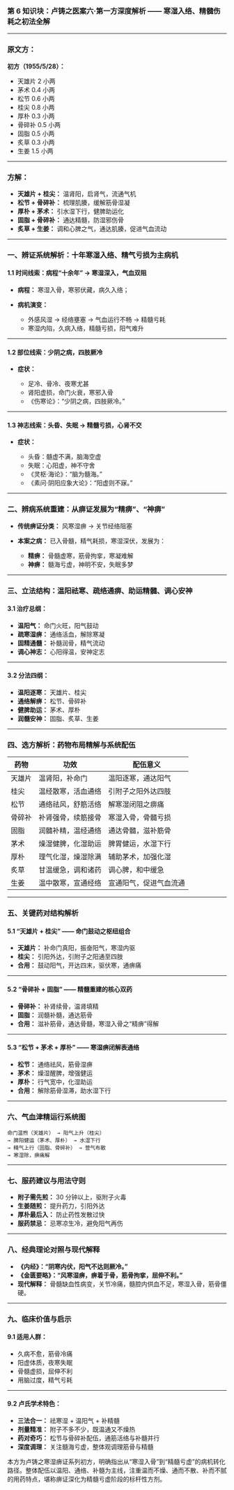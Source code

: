 ### 第 6 知识块：卢铸之医案六·第一方深度解析 —— 寒湿入络、精髓伤耗之初法全解

---

### **原文方：**

**初方（1955/5/28）：**

- 天雄片 2 小两
- 茅术 0.4 小两
- 松节 0.6 小两
- 桂尖 0.8 小两
- 厚朴 0.3 小两
- 骨碎补 0.5 小两
- 固脂 0.5 小两
- 炙草 0.3 小两
- 生姜 1.5 小两

---

### **方解：**

- **天雄片 + 桂尖：** 温肾阳，启肾气，流通气机
- **松节 + 骨碎补：** 梳理肌腠，缓解筋骨湿凝
- **厚朴 + 茅术：** 引水湿下行，健脾助运化
- **固脂 + 骨碎补：** 通达精髓，防湿邪伤骨
- **炙草 + 生姜：** 调和心脾之气，通达肌腠，促进气血流动

---

### **一、辨证系统解析：十年寒湿入络、精气亏损为主病机**

#### **1.1 时间线索：病程“十余年” → 寒湿深入，气血双阻**

- **病程：** 寒湿入骨，寒邪伏藏，病久入络；
- **病机演变：**

  - 外感风湿 → 经络壅塞 → 气血运行不畅 → 精髓亏耗
  - 寒湿内陷，久病入络，精髓亏损，阳气难升

---

#### **1.2 部位线索：少阴之病，四肢厥冷**

- **症状：**

  - 足冷、骨冷、夜寒尤甚
  - 肾阳虚损，命门火衰，寒邪入骨
  - 《伤寒论》：“少阴之病，四肢厥冷。”

---

#### **1.3 神志线索：头昏、失眠 → 精髓亏损，心肾不交**

- **症状：**

  - 头昏：髓虚不满，脑海空虚
  - 失眠：心阳虚，神不守舍
  - 《灵枢·海论》：“脑为髓海。”
  - 《素问·阴阳应象大论》：“阳虚则不寐。”

---

### **二、辨病系统重建：从痹证发展为“精痹”、“神痹”**

- **传统痹证分类：** 风寒湿痹 → 关节经络阻塞
- **本案之病：** 已入骨髓，精气耗损，寒湿深伏，发展为：

  - **精痹：** 骨髓虚寒，筋骨拘挛，寒凝难解
  - **神痹：** 髓海亏虚，神明不安，失眠多梦

---

### **三、立法结构：温阳祛寒、疏络通痹、助运精髓、调心安神**

#### **3.1 治疗总纲：**

- **温阳气：** 命门火旺，阳气鼓动
- **疏寒湿痹：** 通络活血，解除寒凝
- **固精通髓：** 补髓润骨，精气流动
- **调心神志：** 心阳得温，安神定志

---

#### **3.2 分法四纲：**

- **温阳逐寒：** 天雄片、桂尖
- **通络解痹：** 松节、骨碎补
- **健脾助运：** 茅术、厚朴
- **润髓安神：** 固脂、炙草、生姜

---

### **四、选方解析：药物布局精解与系统配伍**

| 药物   | 功效               | 配伍意义               |
| ------ | ------------------ | ---------------------- |
| 天雄片 | 温肾阳，补命门     | 温阳逐寒，通达阳气     |
| 桂尖   | 温经散寒，活血通络 | 引附子之阳外达四肢     |
| 松节   | 通络祛风，舒筋活络 | 解寒湿闭阻之痹痛       |
| 骨碎补 | 补肾强骨，续筋接骨 | 寒湿入骨，骨髓亏损     |
| 固脂   | 润髓补精，温经通络 | 通达骨髓，滋补筋骨     |
| 茅术   | 燥湿健脾，化湿助运 | 脾胃健运，水湿下行     |
| 厚朴   | 理气化湿，燥湿除满 | 辅助茅术，加强化湿     |
| 炙草   | 甘温缓急，调和诸药 | 调心脾，和中缓急       |
| 生姜   | 温中散寒，宣通经络 | 宣通阳气，促进气血流通 |

---

### **五、关键药对结构解析**

#### **5.1 “天雄片 + 桂尖” —— 命门鼓动之枢纽组合**

- **天雄片：** 补命门真阳，振奋阳气，寒湿内驱
- **桂尖：** 引阳外达，引附子之阳通至四肢
- **合用：** 鼓动阳气，开达四末，驱伏寒，通痹痛

---

#### **5.2 “骨碎补 + 固脂” —— 精髓重建的核心双药**

- **骨碎补：** 补肾续骨，温肾填精
- **固脂：** 润髓补髓，通达筋骨
- **合用：** 滋补筋骨，通达骨髓，寒湿入骨之“精痹”得解

---

#### **5.3 “松节 + 茅术 + 厚朴” —— 寒湿痹闭解表通络**

- **松节：** 通络祛风，筋骨湿痹
- **茅术：** 燥湿醒脾，增强健运
- **厚朴：** 行气宽中，化湿助运
- **合用：** 解除筋骨湿滞，助水湿下行

---

### **六、气血津精运行系统图**

```
命门温煦（天雄片） → 阳气上升（桂尖）
→ 脾阳健运（茅术、厚朴） → 水湿下行
→ 精气上行（固脂、骨碎补） → 营气布散
→ 寒湿除，痹痛解
```

---

### **七、服药建议与用法守则**

- **附子需先煎：** 30 分钟以上，驱附子火毒
- **生姜随煎：** 提升药力，引阳外达
- **厚朴最后入：** 防止药性发散过快
- **服药禁忌：** 忌寒凉生冷，避免阳气再伤

---

### **八、经典理论对照与现代解释**

- **《内经》：“阴寒内伏，阳气不达则厥冷。”**
- **《金匮要略》：“风寒湿痹，痹着于骨，筋骨拘挛，屈伸不利。”**
- **现代解释：** 骨髓缺血性病变，关节冷痛，髓腔内供血不足，寒湿入骨，筋骨僵硬。

---

### **九、临床价值与启示**

#### **9.1 适用人群：**

- 久病不愈，筋骨冷痛
- 阳虚体质，夜寒失眠
- 骨髓虚损，屈伸不利
- 用脑过度，精气亏耗

---

#### **9.2 卢氏学术特色：**

- **三法合一：** 祛寒湿 + 温阳气 + 补精髓
- **剂量精准：** 附子不多不少，既温通又不燥热
- **药对奇巧：** 松节与骨碎补配伍，通筋活络与补髓并行
- **深度调理：** 关注髓海亏虚，整体观调理筋骨与精髓

本方为卢铸之寒湿痹证系列初方，明确指出从“寒湿入骨”到“精髓亏虚”的病机转化路径。整体配伍以温阳、通络、补髓为主线，注重温而不燥、通而不散、补而不腻的用药特点，堪称痹证深化为精髓亏虚阶段的标杆性方剂。
